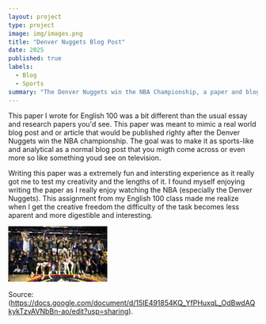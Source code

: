 ```yaml
---
layout: project
type: project
image: img/images.png
title: "Denver Nuggets Blog Post"
date: 2025
published: true
labels:
  - Blog
  - Sports
summary: "The Denver Nuggets win the NBA Championship, a paper and blog for ENG 100"
---
```


This paper I wrote for English 100 was a bit different than the usual essay and research papers you'd see. This paper was meant to mimic a real world blog post and or article that would be published righty after the Denver Nuggets win the NBA championship. The goal was to make it as sports-like and analytical as a normal blog post that you migth come across or even more so like something youd see on television.

Writing this paper was a extremely fun and intersting experience as it really got me to test my creativity and the lengths of it. I found myself enjoying writing the paper as I really enjoy watching the NBA (especially the Denver Nuggets). This assignment from my English 100 class made me realize when I get the creative freedom the difficulty of the task becomes less aparent and more digestible and interesting. 

<div class="text-center p-4">
  <img width="200px" src="../img/denver.jpg" class="img-thumbnail" >
</div>


Source: (https://docs.google.com/document/d/15IE491854KQ_YfPHuxqL_OdBwdAQkykTzvAVNbBn-ao/edit?usp=sharing).
